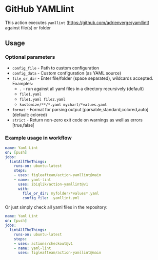 # GitHub YAMLlint

This action executes `yamllint` (https://github.com/adrienverge/yamllint) against file(s) or folder

## Usage

### Optional parameters

- `config_file` - Path to custom configuration
- `config_data` - Custom configuration (as YAML source)
- `file_or_dir` - Enter file/folder (space separated), wildcards accepted. Examples:
    - `.` - run against all yaml files in a directory recursively (default)
    - `file1.yaml`
    - `file1.yaml file2.yaml`
    - `kustomize/**/*.yaml mychart/*values.yaml`
- `format` - Format for parsing output [parsable,standard,colored,auto] (default: colored)
- `strict` - Return non-zero exit code on warnings as well as errors [true,false]

### Example usage in workflow

```yaml
name: Yaml Lint
on: [push]
jobs:
  lintAllTheThings:
    runs-on: ubuntu-latest
    steps:
    - uses: figleafteam/action-yamllint@main
    - name: yaml-lint
      uses: ibiqlik/action-yamllint@v1
      with:
        file_or_dir: myfolder/*values*.yaml
        config_file: .yamllint.yml
```

Or just simply check all yaml files in the repository:

```yaml
name: Yaml Lint
on: [push]
jobs:
  lintAllTheThings:
    runs-on: ubuntu-latest
    steps:
    - uses: actions/checkout@v1
    - name: yaml-lint
      uses: figleafteam/action-yamllint@main
```
